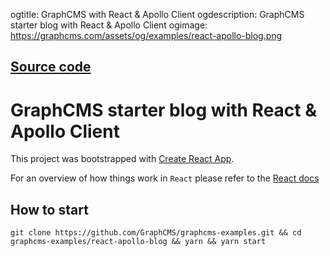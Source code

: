 ogtitle: GraphCMS with React & Apollo Client
ogdescription: GraphCMS starter blog with React & Apollo Client
ogimage: https://graphcms.com/assets/og/examples/react-apollo-blog.png

## [Source code](https://github.com/GraphCMS/graphcms-examples/tree/master/react-apollo-blog)

# GraphCMS starter blog with React & Apollo Client

This project was bootstrapped with [Create React App](https://github.com/facebookincubator/create-react-app).

For an overview of how things work in `React` please refer to the [React docs](https://reactjs.org/docs/hello-world.html)

## How to start
```
git clone https://github.com/GraphCMS/graphcms-examples.git && cd graphcms-examples/react-apollo-blog && yarn && yarn start
```
